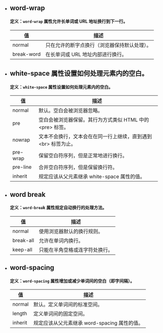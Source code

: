 * ## word-wrap
    #### 定义：`word-wrap` 属性允许长单词或 URL 地址换行到下一行。
    值|描述
    -|-
    normal|只在允许的断字点换行（浏览器保持默认处理）。
    break-word|在长单词或 URL 地址内部进行换行。

* ## white-space 属性设置如何处理元素内的空白。
    #### 定义：`white-space` 属性设置如何处理元素内的空白。
    值|描述
    -|-
    normal|默认。空白会被浏览器忽略。
    pre|空白会被浏览器保留。其行为方式类似 HTML 中的 \<pre> 标签。
    nowrap|文本不会换行，文本会在在同一行上继续，直到遇到 \<br> 标签为止。
    pre-wrap|保留空白符序列，但是正常地进行换行。
    pre-line|合并空白符序列，但是保留换行符。
    inherit|规定应该从父元素继承 white-space 属性的值。

* ## word break
    #### 定义：`word-brea`k 属性规定自动换行的处理方法。
    值|描述
    -|-
    normal|使用浏览器默认的换行规则。
    break-all|允许在单词内换行。
    keep-all|只能在半角空格或连字符处换行。

* ## word-spacing
    #### 定义：`word-spacing` 属性增加或减少单词间的空白（即字间隔）。
    值|描述
    -|-
    normal|默认。定义单词间的标准空间。
    length|定义单词间的固定空间。
    inherit|规定应该从父元素继承 word-spacing 属性的值。
